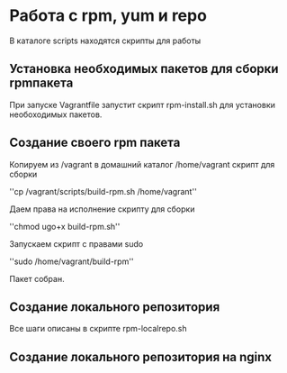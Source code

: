 # Работа с rpm, yum и repo

В каталоге scripts находятся скрипты для работы

## Установка необходимых пакетов для сборки rpmпакета

При запуске Vagrantfile запустит скрипт rpm-install.sh для установки необоходимых пакетов.

## Создание своего rpm пакета

Копируем из /vagrant в домашний каталог /home/vagrant скрипт для сборки

''cp /vagrant/scripts/build-rpm.sh /home/vagrant''

Даем права на исполнение скрипту для сборки

''chmod ugo+x build-rpm.sh''

Запускаем скрипт с правами sudo

''sudo /home/vagrant/build-rpm''

Пакет собран.

## Создание локального репозитория

Все шаги описаны в скрипте rpm-localrepo.sh

## Создание локального репозитория на nginx
